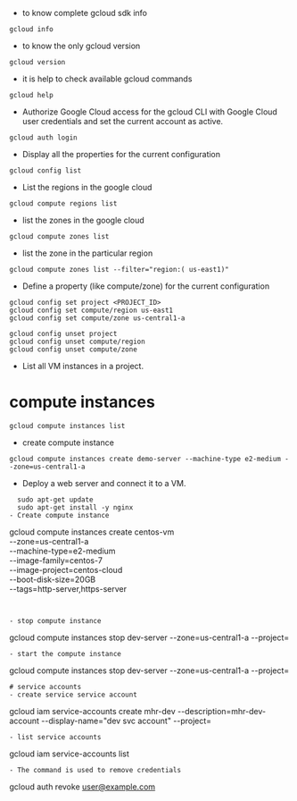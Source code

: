 
- to know complete gcloud sdk info
```
gcloud info
```
- to know the only gcloud version
```
gcloud version
```
- it is help to check available gcloud commands
```
gcloud help
```
- Authorize Google Cloud access for the gcloud CLI with Google Cloud user credentials and set the current account as active.
```
gcloud auth login
```
- Display all the properties for the current configuration
```
gcloud config list
```
- List the regions in the google cloud
```
gcloud compute regions list
```
- list the zones in the google cloud
```
gcloud compute zones list
```
- list the zone in the particular region
```
gcloud compute zones list --filter="region:( us-east1)"
```
- Define a property (like compute/zone) for the current configuration
```
gcloud config set project <PROJECT_ID>
gcloud config set compute/region us-east1
gcloud config set compute/zone us-central1-a

gcloud config unset project 
gcloud config unset compute/region 
gcloud config unset compute/zone 
```
- List all VM instances in a project.
# compute instances
```
gcloud compute instances list
```
- create compute instance 
```
gcloud compute instances create demo-server --machine-type e2-medium --zone=us-central1-a
```
- Deploy a web server and connect it to a VM.
```
  sudo apt-get update
  sudo apt-get install -y nginx
- Create compute instance
```
gcloud compute instances create centos-vm \
  --zone=us-central1-a \
  --machine-type=e2-medium \
  --image-family=centos-7 \
  --image-project=centos-cloud \
  --boot-disk-size=20GB \
  --tags=http-server,https-server

```


- stop compute instance
```
gcloud compute instances stop dev-server --zone=us-central1-a --project=<projectid>
```
- start the compute instance
```
gcloud compute instances stop dev-server --zone=us-central1-a --project=<projectid>
```
# service accounts
- create service service account
```
gcloud iam service-accounts create mhr-dev --description=mhr-dev-account --display-name="dev svc account" --project=<projectid>
```
- list service accounts
```
gcloud iam service-accounts list
```
- The command is used to remove credentials
```
gcloud auth revoke user@example.com
```